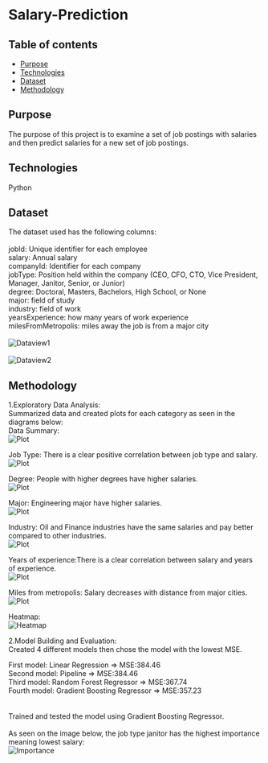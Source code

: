 # Salary-Prediction

## Table of contents

- [Purpose](#Purpose)
- [Technologies](#technologies)
- [Dataset](#dataset)
- [Methodology](#methodology)

## Purpose

The purpose of this project is to examine a set of job postings with salaries and then predict salaries for a new set of job postings.

## Technologies

Python

## Dataset

The dataset used has the following columns:
<br>
<br>
jobId: Unique identifier for each employee 
<br>
salary: Annual salary 
<br>
companyId: Identifier for each company 
<br>
jobType: Position held within the company (CEO, CFO, CTO, Vice President, Manager, Janitor, Senior, or Junior) 
<br>
degree: Doctoral, Masters, Bachelors, High School, or None
<br>
major: field of study 
<br>
industry: field of work 
<br>
yearsExperience: how many years of work experience 
<br>
milesFromMetropolis: miles away the job is from a major city
<br />
<br>
![Dataview1](./img/sampledata1.png) <br /><br>
![Dataview2](./img/sampledata2.png)

## Methodology

1.Exploratory Data Analysis:<br />
Summarized data and created plots for each category as seen in the diagrams below:<br />
Data Summary:<br />
![Plot](./img/summary.png) <br />

Job Type: There is a clear positive correlation between job type and salary. <br />
![Plot](./img/jobtype.png) <br />

Degree: People with higher degrees have higher salaries. <br />
![Plot](./img/degree.png) <br />

Major: Engineering major have higher salaries. <br />
![Plot](./img/major.png) <br />

Industry: Oil and Finance industries have the same salaries and pay better compared to other industries. <br />
![Plot](./img/industry.png) <br />

Years of experience:There is a clear correlation between salary and years of experience. <br />
![Plot](./img/yearsexperience.png) <br />

Miles from metropolis: Salary decreases with distance from major cities. <br />
![Plot](./img/milesfrommetropolis.png) <br />

Heatmap:<br />
![Heatmap](./img/heatmap.png) <br />

2.Model Building and Evaluation:<br />
Created 4 different models then chose the model with the lowest MSE.<br />

First model: Linear Regression => MSE:384.46 <br />
Second model: Pipeline => MSE:384.46 <br />
Third model: Random Forest Regressor => MSE:367.74 <br />
Fourth model: Gradient Boosting Regressor => MSE:357.23 <br />
<br />
<br />
Trained and tested the model using Gradient Boosting Regressor.
<br />
<br />
As seen on the image below, the job type janitor has the highest importance meaning lowest salary:<br />
![Importance](./img/featureimportance.png) <br />

